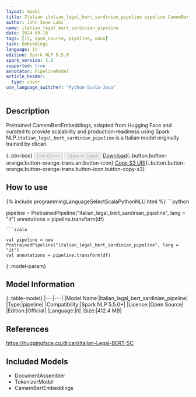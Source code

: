 ```yaml
---
layout: model
title: Italian italian_legal_bert_sardinian_pipeline pipeline CamemBertEmbeddings from dlicari
author: John Snow Labs
name: italian_legal_bert_sardinian_pipeline
date: 2024-09-10
tags: [it, open_source, pipeline, onnx]
task: Embeddings
language: it
edition: Spark NLP 5.5.0
spark_version: 3.0
supported: true
annotator: PipelineModel
article_header:
  type: cover
use_language_switcher: "Python-Scala-Java"
---
```


## Description

Pretrained CamemBertEmbeddings, adapted from Hugging Face and curated to provide scalability and production-readiness using Spark NLP.`italian_legal_bert_sardinian_pipeline` is a Italian model originally trained by dlicari.

{:.btn-box}
<button class="button button-orange" disabled>Live Demo</button>
<button class="button button-orange" disabled>Open in Colab</button>
[Download](https://s3.amazonaws.com/auxdata.johnsnowlabs.com/public/models/italian_legal_bert_sardinian_pipeline_it_5.5.0_3.0_1725939560286.zip){:.button.button-orange.button-orange-trans.arr.button-icon}
[Copy S3 URI](s3://auxdata.johnsnowlabs.com/public/models/italian_legal_bert_sardinian_pipeline_it_5.5.0_3.0_1725939560286.zip){:.button.button-orange.button-orange-trans.button-icon.button-copy-s3}

## How to use



<div class="tabs-box" markdown="1">
{% include programmingLanguageSelectScalaPythonNLU.html %}
```python

pipeline = PretrainedPipeline("italian_legal_bert_sardinian_pipeline", lang = "it")
annotations =  pipeline.transform(df)   

```
```scala

val pipeline = new PretrainedPipeline("italian_legal_bert_sardinian_pipeline", lang = "it")
val annotations = pipeline.transform(df)

```
</div>

{:.model-param}
## Model Information

{:.table-model}
|---|---|
|Model Name:|italian_legal_bert_sardinian_pipeline|
|Type:|pipeline|
|Compatibility:|Spark NLP 5.5.0+|
|License:|Open Source|
|Edition:|Official|
|Language:|it|
|Size:|412.4 MB|

## References

https://huggingface.co/dlicari/Italian-Legal-BERT-SC

## Included Models

- DocumentAssembler
- TokenizerModel
- CamemBertEmbeddings